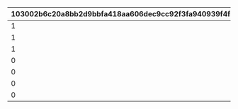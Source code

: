 |103002b6c20a8bb2d9bbfa418aa606dec9cc92f3fa940939f4f37b8dfc2a5414|b9d4ff8f509d42f043380f13087701bcc3ded4ac5aed62d4427677e6384272be|89331571722aa4972994c0c883512d1486f0d975a82757797e82a0b23bc388ee|62a56b5cc4dbdb1c67ce2992113b9b5abfe1bef528d0b3df07ac84d1166f8625|6b421e1b7e9b008998332953c047223c4d4838a7ef49246d6849d243567a15a8|f104142c0e4b2d5497c58f07f0d013ceaa00e00c524cffd469f0268aed576156|59371a34f09f5d96379156d648a33b14c0451734fd3410efe26103cbf46d0993|2e76e817d64ebe610b0ea6d7fc15e1a1ed488a027ff0f57e328dd3f4c13f79fd|
| --- | --- | --- | --- | --- | --- | --- | --- |
|1|5|10|0|1|100|80|0|
|1|25|10|0|1|101|90|0|
|1|0|10|0|2|200|80|0|
|0|180|0|0|4|300|80|0|
|0|0|0|0|3|400|100|0|
|0|1|0|500|5|500|100|1|
|0|2|0|500|5|510|130|2|